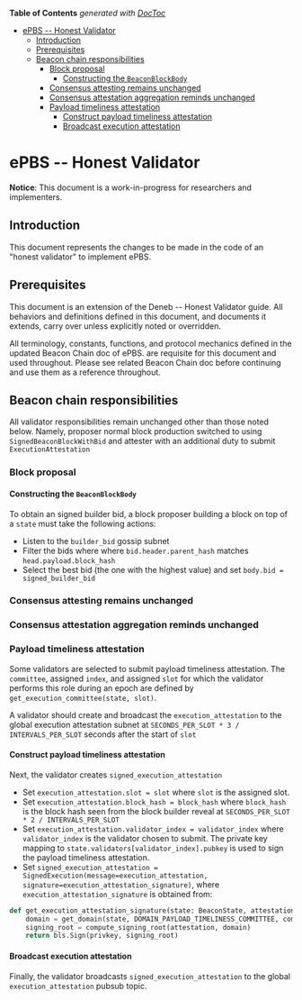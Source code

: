 <!-- START doctoc generated TOC please keep comment here to allow auto update -->
<!-- DON'T EDIT THIS SECTION, INSTEAD RE-RUN doctoc TO UPDATE -->
**Table of Contents**  *generated with [DocToc](https://github.com/thlorenz/doctoc)*

- [ePBS -- Honest Validator](#epbs----honest-validator)
  - [Introduction](#introduction)
  - [Prerequisites](#prerequisites)
  - [Beacon chain responsibilities](#beacon-chain-responsibilities)
    - [Block proposal](#block-proposal)
      - [Constructing the `BeaconBlockBody`](#constructing-the-beaconblockbody)
    - [Consensus attesting remains unchanged](#consensus-attesting-remains-unchanged)
    - [Consensus attestation aggregation reminds unchanged](#consensus-attestation-aggregation-reminds-unchanged)
    - [Payload timeliness attestation](#payload-timeliness-attestation)
      - [Construct payload timeliness attestation](#construct-payload-timeliness-attestation)
      - [Broadcast execution attestation](#broadcast-execution-attestation)

<!-- END doctoc generated TOC please keep comment here to allow auto update -->

# ePBS -- Honest Validator

**Notice**: This document is a work-in-progress for researchers and implementers.


## Introduction

This document represents the changes to be made in the code of an "honest validator" to implement ePBS.

## Prerequisites

This document is an extension of the Deneb -- Honest Validator guide.
All behaviors and definitions defined in this document, and documents it extends, carry over unless explicitly noted or overridden.

All terminology, constants, functions, and protocol mechanics defined in the updated Beacon Chain doc of ePBS. are requisite for this document and used throughout.
Please see related Beacon Chain doc before continuing and use them as a reference throughout.

## Beacon chain responsibilities

All validator responsibilities remain unchanged other than those noted below. Namely, proposer normal block production switched to using `SignedBeaconBlockWithBid` and attester with an additional duty to submit `ExecutionAttestation`

### Block proposal

#### Constructing the `BeaconBlockBody`

To obtain an signed builder bid, a block proposer building a block on top of a `state` must take the following actions:
* Listen to the `builder_bid` gossip subnet
* Filter the bids where where `bid.header.parent_hash` matches `head.payload.block_hash`
* Select the best bid (the one with the highest value) and set `body.bid = signed_builder_bid`


### Consensus attesting remains unchanged

### Consensus attestation aggregation reminds unchanged

### Payload timeliness attestation

Some validators are selected to submit payload timeliness attestation. The `committee`, assigned `index`, and assigned `slot` for which the validator performs this role during an epoch are defined by `get_execution_committee(state, slot)`.

A validator should create and broadcast the `execution_attestation` to the global execution attestation subnet at `SECONDS_PER_SLOT * 3 / INTERVALS_PER_SLOT` seconds after the start of `slot`

#### Construct payload timeliness attestation

Next, the validator creates `signed_execution_attestation`
* Set `execution_attestation.slot = slot` where `slot` is the assigned slot.
* Set `execution_attestation.block_hash = block_hash` where `block_hash` is the block hash seen from the block builder reveal at `SECONDS_PER_SLOT * 2 / INTERVALS_PER_SLOT`
* Set `execution_attestation.validator_index = validator_index` where `validator_index` is the validator chosen to submit. The private key mapping to `state.validators[validator_index].pubkey` is used to sign the payload timeliness attestation.
* Set `signed_execution_attestation = SignedExecution(message=execution_attestation, signature=execution_attestation_signature)`, where `execution_attestation_signature` is obtained from:

```python
def get_execution_attestation_signature(state: BeaconState, attestation: ExecutionAttestation, privkey: int) -> BLSSignature:
    domain = get_domain(state, DOMAIN_PAYLOAD_TIMELINESS_COMMITTEE, compute_epoch_at_slot(attestation.slot))
    signing_root = compute_signing_root(attestation, domain)
    return bls.Sign(privkey, signing_root)
```

#### Broadcast execution attestation

Finally, the validator broadcasts `signed_execution_attestation` to the global `execution_attestation` pubsub topic.
